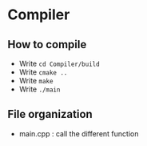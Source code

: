 # Compiler

## How to compile

- Write `cd Compiler/build`
- Write `cmake ..`
- Write `make`
- Write `./main`

## File organization

- main.cpp : call the different function